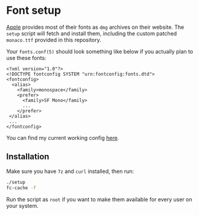 # Font setup
[Apple](https://developer.apple.com/fonts/) provides most of their fonts as `dmg` archives on their website. The `setup` script will fetch and install them,
including the custom patched `monaco.ttf` provided in this repository.

Your `fonts.conf(5)` should look something like below if you actually plan to use these fonts:
```
<?xml version="1.0"?>
<!DOCTYPE fontconfig SYSTEM "urn:fontconfig:fonts.dtd">
<fontconfig>
  <alias>
    <family>monospace</family>
    <prefer>
      <family>SF Mono</family>
      ...
    </prefer>
 </alias>
 ...
</fontconfig>
```
You can find my current working config [here](https://github.com/lacamera/dot/blob/master/i3wm/fontconfig/fonts.conf).

## Installation
Make sure you have `7z` and `curl` installed, then run:
```sh
./setup
fc-cache -f
```
Run the script as `root` if you want to make them available for every user on your system.

